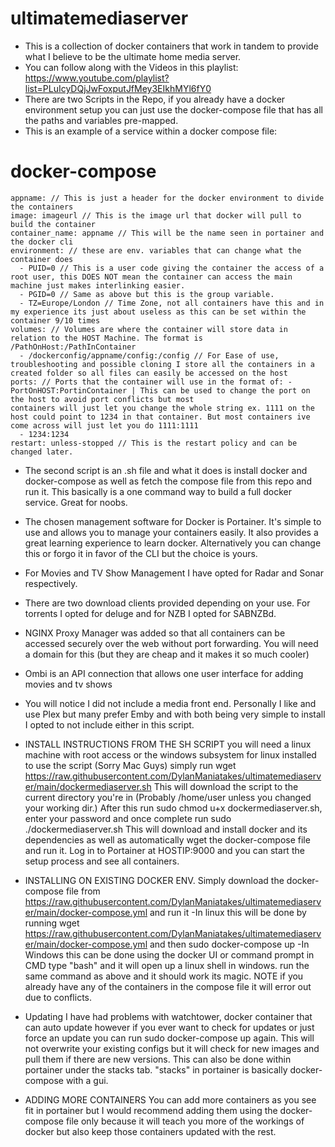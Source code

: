 # ultimatemediaserver
- This is a collection of docker containers that work in tandem to provide what I believe to be the ultimate home media server.
- You can follow along with the Videos in this playlist: https://www.youtube.com/playlist?list=PLuIcyDQjJwFoxputJfMey3EIkhMYl6fY0
- There are two Scripts in the Repo, if you already have a docker environment setup you can just use the docker-compose file that has all the paths and variables pre-mapped.
- This is an example of a service within a docker compose file:

 # docker-compose
 
    appname: // This is just a header for the docker environment to divide the containers
    image: imageurl // This is the image url that docker will pull to build the container
    container_name: appname // This will be the name seen in portainer and the docker cli
    environment: // these are env. variables that can change what the container does
      - PUID=0 // This is a user code giving the container the access of a root user, this DOES NOT mean the container can access the main machine just makes interlinking easier.
      - PGID=0 // Same as above but this is the group variable.
      - TZ=Europe/London // Time Zone, not all containers have this and in my experience its just about useless as this can be set within the container 9/10 times
    volumes: // Volumes are where the container will store data in relation to the HOST Machine. The format is /PathOnHost:/PathInContainer
      - /dockerconfig/appname/config:/config // For Ease of use, troubleshooting and possible cloning I store all the containers in a created folder so all files can easily be accessed on the host
    ports: // Ports that the container will use in the format of: - PortOnHOST:PortinContainer | This can be used to change the port on the host to avoid port conflicts but most 
    containers will just let you change the whole string ex. 1111 on the host could point to 1234 in that container. But most containers ive come across will just let you do 1111:1111
      - 1234:1234 
    restart: unless-stopped // This is the restart policy and can be changed later.

    
    
- The second script is an .sh file and what it does is install docker and docker-compose as well as fetch the compose file from this repo and run it. This basically is a one command 
 way to build a full docker service. Great for noobs.
 
- The chosen management software for Docker is Portainer. It's simple to use and allows you to manage your containers easily. It also provides a great learning experience to learn docker.
 Alternatively you can change this or forgo it in favor of the CLI but the choice is yours.
- For Movies and TV Show Management I have opted for Radar and Sonar respectively.
- There are two download clients provided depending on your use. For torrents I opted for deluge and for NZB I opted for SABNZBd.
- NGINX Proxy Manager was added so that all containers can be accessed securely over the web without port forwarding. You will need a domain for this (but they are cheap and it
 makes it so much cooler)
- Ombi is an API connection that allows one user interface for adding movies and tv shows
- You will notice I did not include a media front end. Personally I like and use Plex but many prefer Emby and with both being very simple to install I opted to not include either in
 this script. 
 
 - INSTALL INSTRUCTIONS FROM THE SH SCRIPT
 you will need a linux machine with root access or the windows subsystem for linux installed to use the script (Sorry Mac Guys)
 simply run wget https://raw.githubusercontent.com/DylanManiatakes/ultimatemediaserver/main/dockermediaserver.sh
 This will download the script to the current directory you're in (Probably /home/user unless you changed your working dir.)
 After this run sudo chmod u+x dockermediaserver.sh, enter your password and once complete run sudo ./dockermediaserver.sh
 This will download and install docker and its dependencies as well as automatically wget the docker-compose file and run it.
 Log in to Portainer at HOSTIP:9000 and you can start the setup process and see all containers.
 
 
 - INSTALLING ON EXISTING DOCKER ENV.
 Simply download the docker-compose file from https://raw.githubusercontent.com/DylanManiatakes/ultimatemediaserver/main/docker-compose.yml and run it
 -In linux this will be done by running wget https://raw.githubusercontent.com/DylanManiatakes/ultimatemediaserver/main/docker-compose.yml and then sudo docker-compose up
 -In Windows this can be done using the docker UI or command prompt in CMD type "bash" and it will open up a linux shell in windows. run the same command as above and it should 
 work its magic.
 NOTE if you already have any of the containers in the compose file it will error out due to conflicts.
 
 - Updating
 I have had problems with watchtower, docker container that can auto update however if you ever want to check for updates or just force an update you can run 
 sudo docker-compose up again. This will not overwrite your existing configs but it will check for new images and pull them if there are new versions. 
 This can also be done within portainer under the stacks tab. "stacks" in portainer is basically docker-compose with a gui. 
 
 - ADDING MORE CONTAINERS
 You can add more containers as you see fit in portainer but I would recommend adding them using the docker-compose file only because it will teach you more of the workings of
 docker but also keep those containers updated with the rest. 





